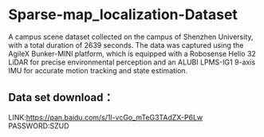 # Sparse-map_localization-Dataset
A campus scene dataset collected on the campus of Shenzhen University, with a total duration of 2639 seconds. The data was captured using the AgileX Bunker-MINI platform, which is equipped with a Robosense Helio 32 LiDAR for precise environmental perception and an ALUBI LPMS-IG1 9-axis IMU for accurate motion tracking and state estimation.

## Data set download：
LINK:https://pan.baidu.com/s/1l-vcGo_mTeG3TAdZX-P6Lw 
PASSWORD:SZUD 
